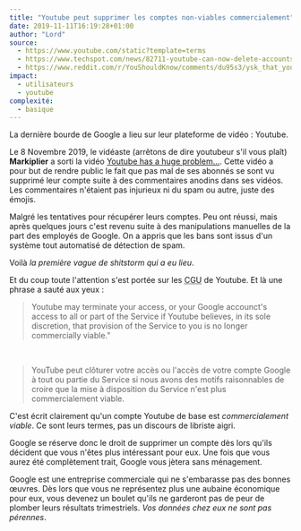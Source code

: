 ```yaml
---
title: "Youtube peut supprimer les comptes non-viables commercialement"
date: 2019-11-11T16:19:28+01:00
author: "Lord"
source:
  - https://www.youtube.com/static?template=terms
  - https://www.techspot.com/news/82711-youtube-can-now-delete-accounts-arent-commercially-viable.html
  - https://www.reddit.com/r/YouShouldKnow/comments/du95s3/ysk_that_youtube_is_updating_their_terms_of/
impact:
  - utilisateurs
  - youtube
complexité:
  - basique
---
```

La dernière bourde de Google a lieu sur leur plateforme de vidéo : Youtube.

Le 8 Novembre 2019, le vidéaste (arrêtons de dire youtubeur s'il vous plaît) **Markiplier** a sorti la vidéo [Youtube has a huge problem…](https://www.youtube.com/watch?v=pWaz7ofl5wQ).
Cette vidéo a pour but de rendre public le fait que pas mal de ses abonnés se sont vu supprimé leur compte suite à des commentaires anodins dans ses vidéos.
Les commentaires n'étaient pas injurieux ni du spam ou autre, juste des émojis.

Malgré les tentatives pour récupérer leurs comptes.
Peu ont réussi, mais après quelques jours c'est revenu suite à des manipulations manuelles de la part des employés de Google.
On a appris que les bans sont issus d'un système tout automatisé de détection de spam.

Voilà *la première vague de shitstorm qui a eu lieu*.

Et du coup toute l'attention s'est portée sur les <abbr title="Conditions Générales d'Utilisation">CGU</abbr> de Youtube.
Et là une phrase a sauté aux yeux :

> Youtube may terminate your access, or your Google accounct's access to all or part of the Service if Youtube believes, in its sole discretion, that provision of the Service to you is no longer commercially viable."

 

> YouTube peut clôturer votre accès ou l'accès de votre compte Google à tout ou partie du Service si nous avons des motifs raisonnables de croire que la mise à disposition du Service n'est plus commercialement viable.

C'est écrit clairement qu'un compte Youtube de base est *commercialement viable*.
Ce sont leurs termes, pas un discours de libriste aigri.

Google se réserve donc le droit de supprimer un compte dès lors qu'ils décident que vous n'êtes plus intéressant pour eux.
Une fois que vous aurez été complètement trait, Google vous jètera sans ménagement.

Google est une entreprise commerciale qui ne s'embarasse pas des bonnes œuvres.
Dès lors que vous ne représentez plus une aubaine économique pour eux, vous devenez un boulet qu'ils ne garderont pas de peur de plomber leurs résultats trimestriels.
*Vos données chez eux ne sont pas pérennes*.
